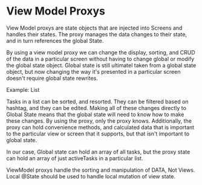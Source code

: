 #  View Model Proxys

View Model proxys are state objects that are injected into Screens and handles their states. The proxy manages the data changes to their state, and in turn references the global State.

By using a view model proxy we can change the display, sorting, and CRUD of the data in a particular screen without having to change global or modify the global state object. Global state is still ultimatel taken from a global state object, but now changing the way it's presented in a particular screen doesn't require global state rewrites.

Example: List

Tasks in a list can be sorted, and resorted. They can be filtered based on hashtag, and they can be edited. Making all of these changes directly to Global State means that the global state will need to know how to make these changes. By using the proxy, only the proxy knows. Additionally, the proxy can hold convenience methods, and calculated data that is important to the particular view or screen that it supports, but that isn't important to global state. 

In our case, Global state can hold an array of all tasks, but the proxy state can hold an array of just activeTasks in a particular list. 


ViewModel proxys handle the sorting and manipulation of DATA, Not Views. Local @State should be used to handle local mutation of view state.
